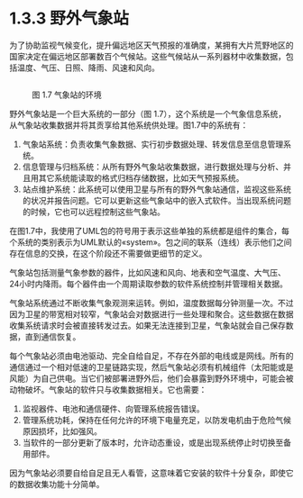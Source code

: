 # 1.3.3 野外气象站

为了协助监视气候变化，提升偏远地区天气预报的准确度，某拥有大片荒野地区的国家决定在偏远地区部署数百个气候站。这些气候站从一系列器材中收集数据，包括温度、气压、日照、降雨、风速和风向。

<figure><img src="../../../../.gitbook/assets/图1.3.1.7.png" alt=""><figcaption><p>图 1.7 气象站的环境</p></figcaption></figure>

野外气象站是一个巨大系统的一部分（图 1.7），这个系统是一个气象信息系统，从气象站收集数据并将其贡享给其他系统供处理。图1.7中的系统有：

1. 气象站系统：负责收集气象数据、实行初步数据处理、转发信息至信息管理系统。
2. 信息管理与归档系统：从所有野外气象站收集数据，进行数据处理与分析、并且用其它系统能读取的格式归档存储数据，比如天气预报系统。
3. 站点维护系统：此系统可以使用卫星与所有的野外气象站通信，监视这些系统的状况并报告问题。它可以更新这些气象站中的嵌入式软件。当出现系统问题的时候，它也可以远程控制这些气象站。

在图1.7中，我使用了UML包的符号用于表示这些单独的系统都是组件的集合，每个系统的类别表示为UML默认的«system»。包之间的联系（连线）表示他们之间存在信息的交换，在这个阶段还不需要做更细节的定义。

气象站包括测量气象参数的器件，比如风速和风向、地表和空气温度、大气压、24小时内降雨。每个器件由一个周期读取参数的软件系统控制并管理相关数据。

气象站系统通过不断收集气象观测来运转。例如，温度数据每分钟测量一次。不过因为卫星的带宽相对较窄，气象站会对数据进行一些处理和聚合。这些数据在数据收集系统请求时会被直接转发过去。如果无法连接到卫星，气象站就会自己保存数据，直到通信恢复。

每个气象站必须由电池驱动、完全自给自足，不存在外部的电线或是网线。所有的通信通过一个相对低速的卫星链路实现，然后气象站必须有机械组件（太阳能或是风能）为自己供电。当它们被部署进野外后，他们会暴露到野外环境中，可能会被动物破坏。气象站的软件只与收集数据相关。它也需要：

1. 监视器件、电池和通信硬件、向管理系统报告错误。
2. 管理系统功耗，保持在任何允许的环境下电量充足，以防发电机由于危险气候原因损坏，比如强风。
3. 当软件的一部分更新了版本时，允许动态重设，或是出现系统停止时切换至备用部件。

因为气象站必须要自给自足且无人看管，这意味着它安装的软件十分复杂，即使它的数据收集功能十分简单。
